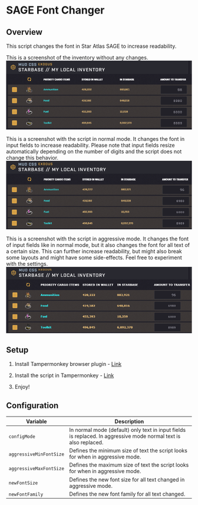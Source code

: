# SAGE Font Changer

## Overview
This script changes the font in Star Atlas SAGE to increase readability. 

This is a screenshot of the inventory without any changes.
![Original SAGE inventory](screenshots/original.png)

This is a screenshot with the script in normal mode. It changes the font in input fields to increase readability. Please note that input fields resize automatically depending on the number of digits and the script does not change this behavior. 
![Normal mode SAGE inventory](screenshots/normal_mode.png)

This is a screenshot with the script in aggressive mode. It changes the font of input fields like in normal mode, but it also changes the font for all text of a certain size. This can further increase readability, but might also break some layouts and might have some side-effects. Feel free to experiment with the settings. 
![Aggressive mode SAGE inventory](screenshots/aggressive_mode.png)


## Setup

1. Install Tampermonkey browser plugin - [Link](https://www.tampermonkey.net/)

2. Install the script in Tampermonkey - [Link](https://github.com/0xQuindar/sage-font-changer/raw/main/sage-font-changer-1.0.user.js)

3. Enjoy!


## Configuration
| Variable | Description |
| --- | --- |
| `configMode`            | In normal mode (default) only text in input fields is replaced. In aggressive mode normal text is also replaced. |
| `aggressiveMinFontSize` | Defines the minimum size of text the script looks for when in aggressive mode. |
| `aggressiveMaxFontSize` | Defines the maximum size of text the script looks for when in aggressive mode. |
| `newFontSize`           | Defines the new font size for all text changed in aggressive mode. |
| `newFontFamily`         | Defines the new font family for all text changed. | 

